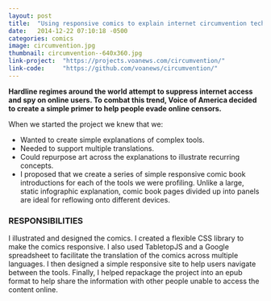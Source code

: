 ```yaml
---
layout: post
title:  "Using responsive comics to explain internet circumvention techniques"
date:   2014-12-22 07:10:18 -0500
categories: comics
image: circumvention.jpg
thumbnail: circumvention--640x360.jpg
link-project:  "https://projects.voanews.com/circumvention/"
link-code:     "https://github.com/voanews/circumvention/"
---
```


**Hardline regimes around the world attempt to suppress internet access and spy on online users. To combat this trend, Voice of America decided to create a simple primer to help people evade online censors.**

When we started the project we knew that we:

* Wanted to create simple explanations of complex tools.
* Needed to support multiple translations.
* Could repurpose art across the explanations to illustrate recurring concepts.
* I proposed that we create a series of simple responsive comic book introductions for each of the tools we were profiling. Unlike a large, static infographic explanation, comic book pages divided up into panels are ideal for reflowing onto different devices.

### RESPONSIBILITIES

I illustrated and designed the comics. I created a flexible CSS library to make the comics responsive. I also used TabletopJS and a Google spreadsheet to facilitate the translation of the comics across multiple languages. I then designed a simple responsive site to help users navigate between the tools. Finally, I helped repackage the project into an epub format to help share the information with other people unable to access the content online.

